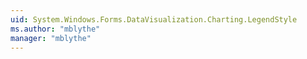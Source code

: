 ```yaml
---
uid: System.Windows.Forms.DataVisualization.Charting.LegendStyle
ms.author: "mblythe"
manager: "mblythe"
---
```

